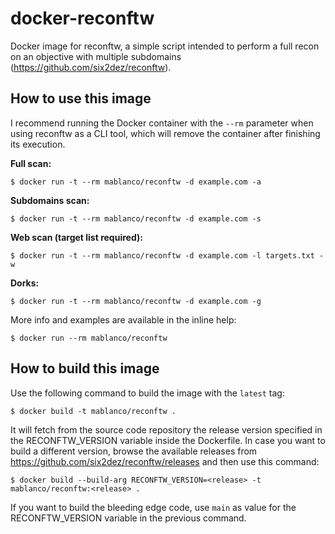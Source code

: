 # docker-reconftw

Docker image for reconftw, a simple script intended to perform a full recon on an objective with multiple subdomains (<https://github.com/six2dez/reconftw>).

## How to use this image

I recommend running the Docker container with the `--rm` parameter when using reconftw as a CLI tool, which will remove the container after finishing its execution.

**Full scan:**

    $ docker run -t --rm mablanco/reconftw -d example.com -a

**Subdomains scan:**

    $ docker run -t --rm mablanco/reconftw -d example.com -s

**Web scan (target list required):**

    $ docker run -t --rm mablanco/reconftw -d example.com -l targets.txt -w

**Dorks:**

    $ docker run -t --rm mablanco/reconftw -d example.com -g

More info and examples are available in the inline help:

    $ docker run --rm mablanco/reconftw
## How to build this image

Use the following command to build the image with the `latest` tag:

    $ docker build -t mablanco/reconftw .

It will fetch from the source code repository the release version specified in the RECONFTW_VERSION variable inside the Dockerfile. In case you want to build a different version, browse the available releases from <https://github.com/six2dez/reconftw/releases> and then use this command:

    $ docker build --build-arg RECONFTW_VERSION=<release> -t mablanco/reconftw:<release> .

If you want to build the bleeding edge code, use `main` as value for the RECONFTW_VERSION variable in the previous command.
